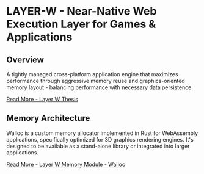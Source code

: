 # LAYER-W - Near-Native Web Execution Layer for Games & Applications

## Overview

A tightly managed cross-platform application engine that maximizes performance through aggressive memory reuse and graphics-oriented memory layout - balancing performance with necessary data persistence.

[Read More - Layer W Thesis](/engine/research/beta/wp.md)

## Memory Architecture

Walloc is a custom memory allocator implemented in Rust for WebAssembly applications, specifically optimized for 3D graphics rendering engines. It's designed to be available as a stand-alone library or integrated into larger applications.

[Read More - Layer W Memory Module - Walloc](../../walloc/walloc.md)
